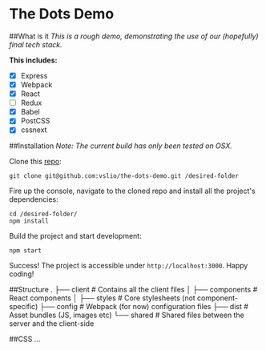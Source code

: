# The Dots Demo

##What is it
*This is a rough demo, demonstrating the use of our (hopefully) final tech stack.*

**This includes:**
- [x] Express
- [x] Webpack
- [x] React
- [ ] Redux
- [x] Babel
- [x] PostCSS
- [x] cssnext

##Installation
*Note: The current build has only been tested on OSX.*

Clone this [repo](https://github.com/vslio/the-dots-demo):
```
git clone git@github.com:vslio/the-dots-demo.git /desired-folder
```
Fire up the console, navigate to the cloned repo and install all the project's dependencies:
```
cd /desired-folder/
npm install
```
Build the project and start development:
```
npm start
```

Success! The project is accessible under `http://localhost:3000`. Happy coding!

##Structure
    .
    ├── client                  # Contains all the client files
    │   ├── components          # React components
    │   ├── styles              # Core stylesheets (not component-specific)
    ├── config                  # Webpack (for now) configuration files
    ├── dist                    # Asset bundles (JS, images etc)
    └── shared                  # Shared files between the server and the client-side

##CSS
...
